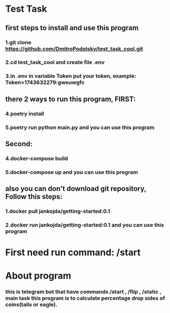 # Test Task

## first steps to install and use this program

### 1.git clone https://github.com/DmitroPodolsky/test_task_cool.git

### 2.cd test_task_cool and create file .env

### 3.in .env in variable Token put your token, example: Token=1743632279:gweuwgfc

## there 2 ways to run this program, FIRST:

### 4.poetry install

### 5.poetry run python main.py      and you can use this program

## Second: 
### 4.docker-compose build

### 5.docker-compose up       and you can use this program

## also you can don't download git repository, Follow this steps:

### 1.docker pull jankojda/getting-started:0.1

### 2.docker run jankojda/getting-started:0.1    and you can use this program

# First need run command: /start

# About program

### this is telegram bot that have commands /start , /flip , /static , main task this program is to calculate percentage drop sides of coins(tails or eagle). 